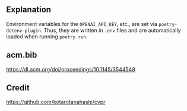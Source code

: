 
## Explanation
Environment variables for the `OPENAI_API_KEY`, etc., are set via `poetry-dotenv-plugin`.
Thus, they are written in `.env` files and are automatically loaded when running `poetry run`.

## acm.bib
https://dl.acm.org/doi/proceedings/10.1145/3544548

## Credit
https://github.com/kotarotanahashi/cvpr
